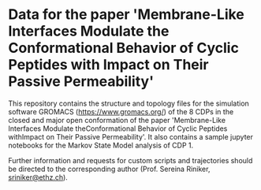 # Data for the paper  'Membrane-Like Interfaces Modulate the Conformational Behavior of Cyclic Peptides with Impact on Their Passive Permeability'
This repository contains the structure and topology files for the simulation software  GROMACS (https://www.gromacs.org/) of the 8 CDPs in the closed and major open conformation of the paper 'Membrane-Like Interfaces Modulate theConformational Behavior of Cyclic Peptides withImpact on Their Passive Permeability'.
It also contains a sample jupyter notebooks for the Markov State Model analysis of CDP 1.

Further information and requests for custom scripts and trajectories should be directed to the corresponding author (Prof. Sereina Riniker, sriniker@ethz.ch). 
